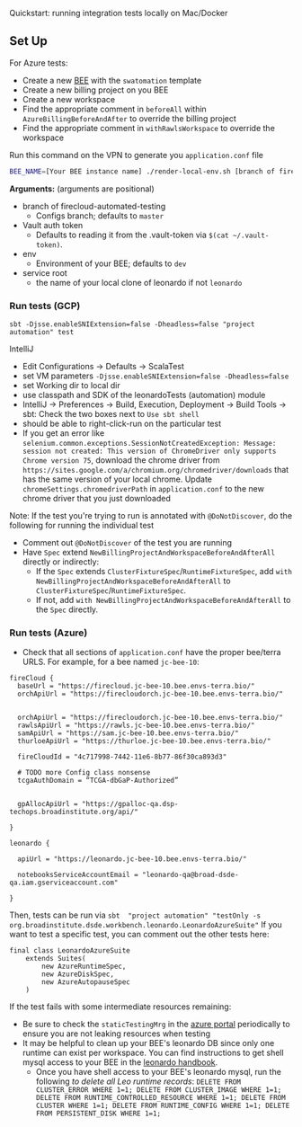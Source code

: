 Quickstart: running integration tests locally on Mac/Docker 

## Set Up

For Azure tests:
- Create a new [BEE](https://broadworkbench.atlassian.net/wiki/spaces/IA/pages/2839576631/How+to+BEE) with the `swatomation` template
- Create a new billing project on you BEE
- Create a new workspace 
- Find the appropriate comment in `beforeAll` within `AzureBillingBeforeAndAfter` to override the billing project
- Find the appropriate comment in `withRawlsWorkspace` to override the workspace

Run this command on the VPN to generate you `application.conf` file
```bash
BEE_NAME=[Your BEE instance name] ./render-local-env.sh [branch of firecloud-automated-testing] [vault token] [env] [service root]
```

**Arguments:** (arguments are positional)

* branch of firecloud-automated-testing
	* Configs branch; defaults to `master`
* Vault auth token
	* Defaults to reading it from the .vault-token via `$(cat ~/.vault-token)`.
* env
	* Environment of your BEE; defaults to `dev`
* service root
	* the name of your local clone of leonardo if not `leonardo`

### Run tests (GCP)

`sbt -Djsse.enableSNIExtension=false -Dheadless=false "project automation" test`

IntelliJ
- Edit Configurations -> Defaults -> ScalaTest
- set VM parameters `-Djsse.enableSNIExtension=false -Dheadless=false`
- set Working dir to local dir
- use classpath and SDK of the leonardoTests (automation) module
- IntelliJ -> Preferences -> Build, Execution, Deployment -> Build Tools -> sbt: Check the two boxes next to `Use sbt shell`
- should be able to right-click-run on the particular test
- If you get an error like `selenium.common.exceptions.SessionNotCreatedException: Message: session not created: This version of ChromeDriver only supports Chrome version 75`,
download the chrome driver from `https://sites.google.com/a/chromium.org/chromedriver/downloads` that has the same version of your local chrome. Update `chromeSettings.chromedriverPath`
in `application.conf` to the new chrome driver that you just downloaded

Note: If the test you're trying to run is annotated with `@DoNotDiscover`, do the following for running the individual test
- Comment out `@DoNotDiscover` of the test you are running
- Have `Spec` extend `NewBillingProjectAndWorkspaceBeforeAndAfterAll` directly or indirectly:
	- If the `Spec` extends `ClusterFixtureSpec`/`RuntimeFixtureSpec`, add `with NewBillingProjectAndWorkspaceBeforeAndAfterAll` to `ClusterFixtureSpec`/`RuntimeFixtureSpec`. 
	- If not, add `with NewBillingProjectAndWorkspaceBeforeAndAfterAll` to the `Spec` directly.

### Run tests (Azure)

- Check that all sections of `application.conf` have the proper bee/terra URLS. For example, for a bee named `jc-bee-10`:
```
fireCloud {
  baseUrl = "https://firecloud.jc-bee-10.bee.envs-terra.bio/"
  orchApiUrl = "https://firecloudorch.jc-bee-10.bee.envs-terra.bio/"


  orchApiUrl = "https://firecloudorch.jc-bee-10.bee.envs-terra.bio/"
  rawlsApiUrl = "https://rawls.jc-bee-10.bee.envs-terra.bio/"
  samApiUrl = "https://sam.jc-bee-10.bee.envs-terra.bio/"
  thurloeApiUrl = "https://thurloe.jc-bee-10.bee.envs-terra.bio/"

  fireCloudId = "4c717998-7442-11e6-8b77-86f30ca893d3"

  # TODO more Config class nonsense
  tcgaAuthDomain = “TCGA-dbGaP-Authorized”


  gpAllocApiUrl = "https://gpalloc-qa.dsp-techops.broadinstitute.org/api/"

}

leonardo {

  apiUrl = "https://leonardo.jc-bee-10.bee.envs-terra.bio/"

  notebooksServiceAccountEmail = "leonardo-qa@broad-dsde-qa.iam.gserviceaccount.com"

}
```

Then, tests can be run via `sbt  "project automation" "testOnly -s org.broadinstitute.dsde.workbench.leonardo.LeonardoAzureSuite"`
If you want to test a specific test, you can comment out the other tests here:

```
final class LeonardoAzureSuite
	extends Suites(
		new AzureRuntimeSpec,
		new AzureDiskSpec,
		new AzureAutopauseSpec
	)
```

If the test fails with some intermediate resources remaining:
- Be sure to check the `staticTestingMrg` in the [azure portal](https://portal.azure.com/#@azure.dev.envs-terra.bio/resource/subscriptions/f557c728-871d-408c-a28b-eb6b2141a087/resourceGroups/staticTestingMrg/overview) periodically to ensure you are not leaking resources when testing
- It may be helpful to clean up your BEE's leonardo DB since only one runtime can exist per workspace. You can find instructions to get shell mysql access to your BEE in the [leonardo handbook](https://broadworkbench.atlassian.net/wiki/spaces/IA/pages/2839576631/How+to+BEE#Connecting-to-your-BEE%E2%80%99s-databases).
  - Once you have shell access to your BEE's leonardo mysql, run the following *to delete all Leo runtime records*: `DELETE FROM CLUSTER_ERROR WHERE 1=1; DELETE FROM CLUSTER_IMAGE WHERE 1=1; DELETE FROM RUNTIME_CONTROLLED_RESOURCE WHERE 1=1; DELETE FROM CLUSTER WHERE 1=1; DELETE FROM RUNTIME_CONFIG WHERE 1=1; DELETE FROM PERSISTENT_DISK WHERE 1=1;`
